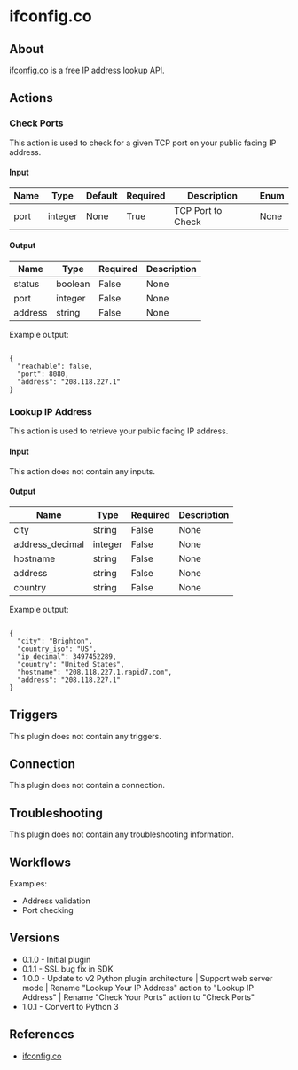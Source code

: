 
# ifconfig.co

## About

[ifconfig.co](https://ifconfig.co/) is a free IP address lookup API.

## Actions

### Check Ports

This action is used to check for a given TCP port on your public facing IP address.

#### Input

|Name|Type|Default|Required|Description|Enum|
|----|----|-------|--------|-----------|----|
|port|integer|None|True|TCP Port to Check|None|

#### Output

|Name|Type|Required|Description|
|----|----|--------|-----------|
|status|boolean|False|None|
|port|integer|False|None|
|address|string|False|None|

Example output:

```

{
  "reachable": false,
  "port": 8080,
  "address": "208.118.227.1"
}

```

### Lookup IP Address

This action is used to retrieve your public facing IP address.

#### Input

This action does not contain any inputs.

#### Output

|Name|Type|Required|Description|
|----|----|--------|-----------|
|city|string|False|None|
|address_decimal|integer|False|None|
|hostname|string|False|None|
|address|string|False|None|
|country|string|False|None|

Example output:

```

{
  "city": "Brighton",
  "country_iso": "US",
  "ip_decimal": 3497452289,
  "country": "United States",
  "hostname": "208.118.227.1.rapid7.com",
  "address": "208.118.227.1"
}

```

## Triggers

This plugin does not contain any triggers.

## Connection

This plugin does not contain a connection.

## Troubleshooting

This plugin does not contain any troubleshooting information.

## Workflows

Examples:

* Address validation
* Port checking

## Versions

* 0.1.0 - Initial plugin
* 0.1.1 - SSL bug fix in SDK
* 1.0.0 - Update to v2 Python plugin architecture | Support web server mode | Rename "Lookup Your IP Address" action to "Lookup IP Address" | Rename "Check Your Ports" action to "Check Ports"
* 1.0.1 - Convert to Python 3

## References

* [ifconfig.co](https://ifconfig.co/)
